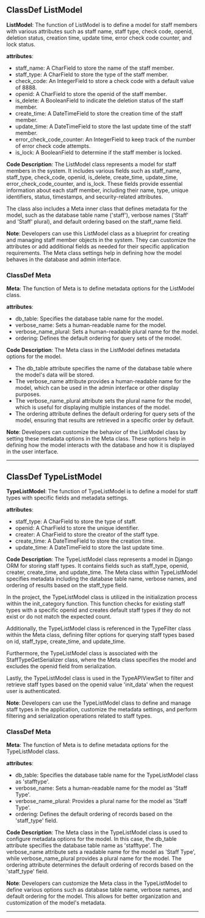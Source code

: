 ## ClassDef ListModel
**ListModel**: The function of ListModel is to define a model for staff members with various attributes such as staff name, staff type, check code, openid, deletion status, creation time, update time, error check code counter, and lock status.

**attributes**: 
- staff_name: A CharField to store the name of the staff member.
- staff_type: A CharField to store the type of the staff member.
- check_code: An IntegerField to store a check code with a default value of 8888.
- openid: A CharField to store the openid of the staff member.
- is_delete: A BooleanField to indicate the deletion status of the staff member.
- create_time: A DateTimeField to store the creation time of the staff member.
- update_time: A DateTimeField to store the last update time of the staff member.
- error_check_code_counter: An IntegerField to keep track of the number of error check code attempts.
- is_lock: A BooleanField to determine if the staff member is locked.

**Code Description**: 
The ListModel class represents a model for staff members in the system. It includes various fields such as staff_name, staff_type, check_code, openid, is_delete, create_time, update_time, error_check_code_counter, and is_lock. These fields provide essential information about each staff member, including their name, type, unique identifiers, status, timestamps, and security-related attributes.

The class also includes a Meta inner class that defines metadata for the model, such as the database table name ('staff'), verbose names ('Staff' and 'Staff' plural), and default ordering based on the staff_name field.

**Note**: 
Developers can use this ListModel class as a blueprint for creating and managing staff member objects in the system. They can customize the attributes or add additional fields as needed for their specific application requirements. The Meta class settings help in defining how the model behaves in the database and admin interface.
### ClassDef Meta
**Meta**: The function of Meta is to define metadata options for the ListModel class.

**attributes**:
- db_table: Specifies the database table name for the model.
- verbose_name: Sets a human-readable name for the model.
- verbose_name_plural: Sets a human-readable plural name for the model.
- ordering: Defines the default ordering for query sets of the model.

**Code Description**:
The Meta class in the ListModel defines metadata options for the model. 
- The db_table attribute specifies the name of the database table where the model's data will be stored.
- The verbose_name attribute provides a human-readable name for the model, which can be used in the admin interface or other display purposes.
- The verbose_name_plural attribute sets the plural name for the model, which is useful for displaying multiple instances of the model.
- The ordering attribute defines the default ordering for query sets of the model, ensuring that results are retrieved in a specific order by default.

**Note**:
Developers can customize the behavior of the ListModel class by setting these metadata options in the Meta class. These options help in defining how the model interacts with the database and how it is displayed in the user interface.
***
## ClassDef TypeListModel
**TypeListModel**: The function of TypeListModel is to define a model for staff types with specific fields and metadata settings.

**attributes**:
- staff_type: A CharField to store the type of staff.
- openid: A CharField to store the unique identifier.
- creater: A CharField to store the creator of the staff type.
- create_time: A DateTimeField to store the creation time.
- update_time: A DateTimeField to store the last update time.

**Code Description**:
The TypeListModel class represents a model in Django ORM for storing staff types. It contains fields such as staff_type, openid, creater, create_time, and update_time. The Meta class within TypeListModel specifies metadata including the database table name, verbose names, and ordering of results based on the staff_type field.

In the project, the TypeListModel class is utilized in the initialization process within the init_category function. This function checks for existing staff types with a specific openid and creates default staff types if they do not exist or do not match the expected count.

Additionally, the TypeListModel class is referenced in the TypeFilter class within the Meta class, defining filter options for querying staff types based on id, staff_type, create_time, and update_time.

Furthermore, the TypeListModel class is associated with the StaffTypeGetSerializer class, where the Meta class specifies the model and excludes the openid field from serialization.

Lastly, the TypeListModel class is used in the TypeAPIViewSet to filter and retrieve staff types based on the openid value 'init_data' when the request user is authenticated.

**Note**: Developers can use the TypeListModel class to define and manage staff types in the application, customize the metadata settings, and perform filtering and serialization operations related to staff types.
### ClassDef Meta
**Meta**: The function of Meta is to define metadata options for the TypeListModel class.

**attributes**:
- db_table: Specifies the database table name for the TypeListModel class as 'stafftype'.
- verbose_name: Sets a human-readable name for the model as 'Staff Type'.
- verbose_name_plural: Provides a plural name for the model as 'Staff Type'.
- ordering: Defines the default ordering of records based on the 'staff_type' field.

**Code Description**:
The Meta class in the TypeListModel class is used to configure metadata options for the model. In this case, the db_table attribute specifies the database table name as 'stafftype'. The verbose_name attribute sets a readable name for the model as 'Staff Type', while verbose_name_plural provides a plural name for the model. The ordering attribute determines the default ordering of records based on the 'staff_type' field.

**Note**:
Developers can customize the Meta class in the TypeListModel to define various options such as database table name, verbose names, and default ordering for the model. This allows for better organization and customization of the model's metadata.
***
